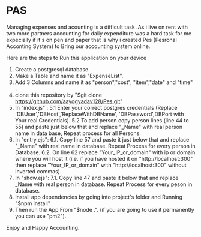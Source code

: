 # PAS
Managing expenses and acounting is a difficult task .As i live on rent with two more partners accounting for daily expenditure was a hard task for me expecially if it's on pen and paper that is why i created Pes (Pesronal Acconting System) to Bring our accounting system online.

Here are the steps to Run this application on your device

1. Create a postgresql database.
2. Make a Table and name it as "ExpenseList".
3. Add 3 Columns and name it as "person","cost", "item","date" and "time" .
4. clone  this repository by "$git clone https://github.com/aayogyadav128/Pes.git"
5. In "index.js" :
5.1 Enter your correct postgres credentials (Replace  'DBUser','DBHost','ReplaceWithDBName', 'DBPassword',DBPort with Your real Credentials).
5.2 To add person copy person lines (line 44 to 55) and paste just below that and replace "_Name" with real person name in data base, Repeat process for all Persons.
6. In "entry.ejs":
6.1.  Copy line 57 and paste it just below that and replace "_Name" with real name in database. Repeat Process for every person in Database.
6.2.  On line 62 replace "Your_IP_or_domain" with ip or domain where you will host it (i.e. if you have hosted it on "http://localhost:300" then replace "Your_IP_or_domain" with "http://localhost:300" without inverted commas).
7. In "show.ejs":
7.1. Copy line 47 and paste it below that and replace _Name with real person in database. Repeat Process for every peson in database.
8. Install app dependencies  by going into project's folder and Running "$npm install"
9. Then run the App From "$node .". (if you are going to use it permanently you can use "pm2").

Enjoy and Happy Accounting.
